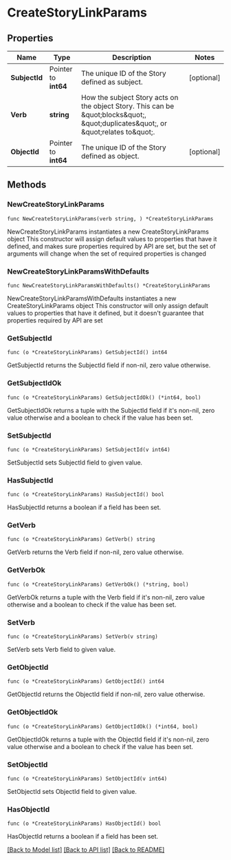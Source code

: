 # CreateStoryLinkParams

## Properties

Name | Type | Description | Notes
------------ | ------------- | ------------- | -------------
**SubjectId** | Pointer to **int64** | The unique ID of the Story defined as subject. | [optional] 
**Verb** | **string** | How the subject Story acts on the object Story. This can be \&quot;blocks\&quot;, \&quot;duplicates\&quot;, or \&quot;relates to\&quot;. | 
**ObjectId** | Pointer to **int64** | The unique ID of the Story defined as object. | [optional] 

## Methods

### NewCreateStoryLinkParams

`func NewCreateStoryLinkParams(verb string, ) *CreateStoryLinkParams`

NewCreateStoryLinkParams instantiates a new CreateStoryLinkParams object
This constructor will assign default values to properties that have it defined,
and makes sure properties required by API are set, but the set of arguments
will change when the set of required properties is changed

### NewCreateStoryLinkParamsWithDefaults

`func NewCreateStoryLinkParamsWithDefaults() *CreateStoryLinkParams`

NewCreateStoryLinkParamsWithDefaults instantiates a new CreateStoryLinkParams object
This constructor will only assign default values to properties that have it defined,
but it doesn't guarantee that properties required by API are set

### GetSubjectId

`func (o *CreateStoryLinkParams) GetSubjectId() int64`

GetSubjectId returns the SubjectId field if non-nil, zero value otherwise.

### GetSubjectIdOk

`func (o *CreateStoryLinkParams) GetSubjectIdOk() (*int64, bool)`

GetSubjectIdOk returns a tuple with the SubjectId field if it's non-nil, zero value otherwise
and a boolean to check if the value has been set.

### SetSubjectId

`func (o *CreateStoryLinkParams) SetSubjectId(v int64)`

SetSubjectId sets SubjectId field to given value.

### HasSubjectId

`func (o *CreateStoryLinkParams) HasSubjectId() bool`

HasSubjectId returns a boolean if a field has been set.

### GetVerb

`func (o *CreateStoryLinkParams) GetVerb() string`

GetVerb returns the Verb field if non-nil, zero value otherwise.

### GetVerbOk

`func (o *CreateStoryLinkParams) GetVerbOk() (*string, bool)`

GetVerbOk returns a tuple with the Verb field if it's non-nil, zero value otherwise
and a boolean to check if the value has been set.

### SetVerb

`func (o *CreateStoryLinkParams) SetVerb(v string)`

SetVerb sets Verb field to given value.


### GetObjectId

`func (o *CreateStoryLinkParams) GetObjectId() int64`

GetObjectId returns the ObjectId field if non-nil, zero value otherwise.

### GetObjectIdOk

`func (o *CreateStoryLinkParams) GetObjectIdOk() (*int64, bool)`

GetObjectIdOk returns a tuple with the ObjectId field if it's non-nil, zero value otherwise
and a boolean to check if the value has been set.

### SetObjectId

`func (o *CreateStoryLinkParams) SetObjectId(v int64)`

SetObjectId sets ObjectId field to given value.

### HasObjectId

`func (o *CreateStoryLinkParams) HasObjectId() bool`

HasObjectId returns a boolean if a field has been set.


[[Back to Model list]](../README.md#documentation-for-models) [[Back to API list]](../README.md#documentation-for-api-endpoints) [[Back to README]](../README.md)


